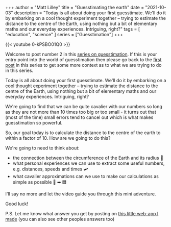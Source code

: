 +++
author = "Matt Lilley"
title = "Guesstimating the earth"
date = "2021-10-03"
description = "Today is all about doing your first guesstimate. We'll do it by embarking on a cool thought experiment together – trying to estimate the distance to the centre of the Earth, using nothing but a bit of elementary maths and our everyday experiences. Intriguing, right?"
tags = [
    "education",
    "science"
]
series = ["Guesstimation"]
+++


{{< youtube 0-kPSBO01Q0 >}}

Welcome to post number 2 in this [series on guesstimation](/series/guesstimation). If this is your entry point into the world of guesstimation then please go back to the [first post](/posts/what-is-guesstimation) in this series to get some more context as to what we are trying to do in this series.

Today is all about doing your first guesstimate. We'll do it by embarking on a cool thought experiment together – trying to estimate the distance to the centre of the Earth, using nothing but a bit of elementary maths and our everyday experiences. Intriguing, right?

We're going to find that we can be quite cavalier with our numbers so long as they are not more than 10 times too big or too small - it turns out that (most of the time) small errors tend to cancel out which is what makes guesstimation so powerful.

So, our goal today is to calculate the distance to the centre of the earth to within a factor of 10. How are we going to do this?

We're going to need to think about:
- the connection between the circumference of the Earth and its radius 🥧
- what personal experiences we can use to extract some useful numbers, e.g. distances, speeds and times 🛩
- what cavalier approximations can we use to make our calculations as simple as possible 🔵 ➡ 🟦

I'll say no more and let the video guide you through this mini adventure.

Good luck! 

P.S. Let me know what answer you get by posting on [this little web-app I made](https://earth-radius.glitch.me/) (you can also see other peoples answers too)
